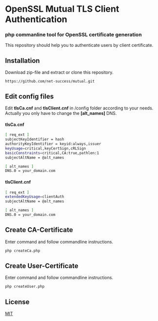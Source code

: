 # OpenSSL Mutual TLS Client Authentication

### php commanline tool for OpenSSL certificate generation

This repository should help you to authenticate users by client certificate.

## Installation

Download zip-file and extract or clone this repository.

```git
https://github.com/net-success/mutual.git
```

## Edit config files

Edit **tlsCa.cnf** and **tlsClient.cnf** in /config folder according to your needs.
Actually you only have to change the **[alt_names]** DNS.

#### tlsCa.cnf

```bash
[ req_ext ]
subjectKeyIdentifier = hash
authorityKeyIdentifier = keyid:always,issuer
keyUsage=critical,keyCertSign,cRLSign
basicConstraints=critical,CA:true,pathlen:1
subjectAltName = @alt_names

[ alt_names ]
DNS.0 = your_domain.com
```

#### tlsClient.cnf

```bash
[ req_ext ]
extendedKeyUsage=clientAuth
subjectAltName = @alt_names

[ alt_names ]
DNS.0 = your_domain.com
```

## Create CA-Certificate

Enter command and follow commandline instructions.

```bash
php createCa.php
```

## Create User-Certificate

Enter command and follow commandline instructions.

```bash
php createUser.php
```

## License

[MIT](https://choosealicense.com/licenses/mit/)
